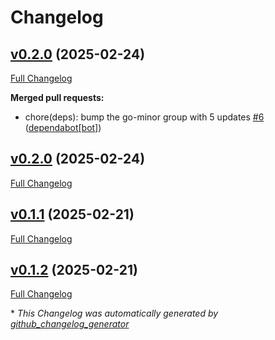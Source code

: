 # Changelog

## [v0.2.0](https://github.com/somaz94/k8s-namespace-sync/tree/v0.2.0) (2025-02-24)

[Full Changelog](https://github.com/somaz94/k8s-namespace-sync/compare/v0.2.0...v0.2.0)

**Merged pull requests:**

- chore\(deps\): bump the go-minor group with 5 updates [\#6](https://github.com/somaz94/k8s-namespace-sync/pull/6) ([dependabot[bot]](https://github.com/apps/dependabot))

## [v0.2.0](https://github.com/somaz94/k8s-namespace-sync/tree/v0.2.0) (2025-02-24)

[Full Changelog](https://github.com/somaz94/k8s-namespace-sync/compare/v0.1.1...v0.2.0)

## [v0.1.1](https://github.com/somaz94/k8s-namespace-sync/tree/v0.1.1) (2025-02-21)

[Full Changelog](https://github.com/somaz94/k8s-namespace-sync/compare/v0.1.2...v0.1.1)

## [v0.1.2](https://github.com/somaz94/k8s-namespace-sync/tree/v0.1.2) (2025-02-21)

[Full Changelog](https://github.com/somaz94/k8s-namespace-sync/compare/v0.1.0...v0.1.2)



\* *This Changelog was automatically generated by [github_changelog_generator](https://github.com/github-changelog-generator/github-changelog-generator)*
